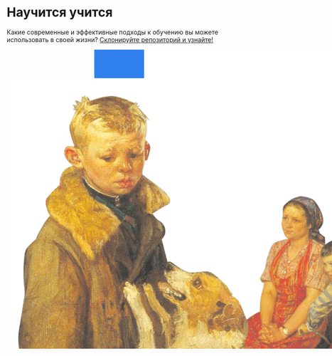 # Научится учится
Какие современные и эффективные подходы к обучению вы можете использовать в своей жизни? [Склонируйте репозиторий и узнайте!]()
<div style="position: relative; width: 765px; height: 608px;">
  <div style="position: absolute; right: 0; width: 568px; height: 568px; background-color: #2f80ed; z-index: 1;"></div>
  <img style="position: absolute; top: 0; right: 0; z-index: 3;" src="./images/logo_place_footer.svg" alt='Логитип "Яндекс Практикум"'/>
  <img style="position: absolute; top: 64px; width: 765px; height: 608px; z-index: 5;" src="./images/header-image.png" alt='Вырезка из картины "Опять двойка" Фёдора Решетникова'/>
</div>
